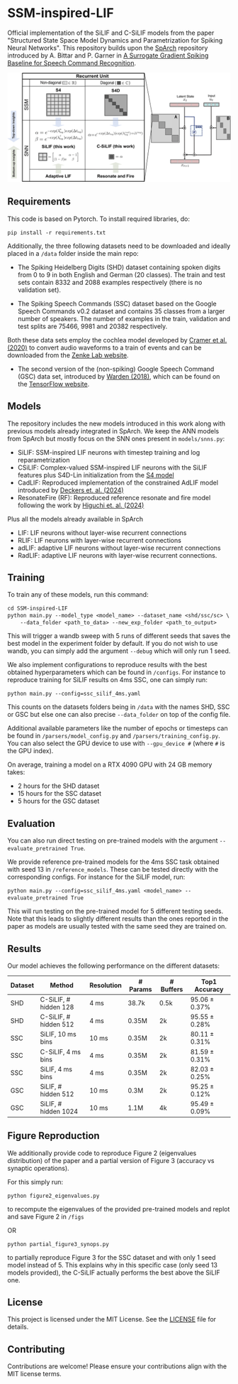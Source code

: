 <!--
Copyright (c) 2025 XXXX-1 XXXX-2 and XXXX-3 XXXX-4
This file is part of SSM-inspired-LIF, released under the MIT License.

Modified from: https://github.com/idiap/sparch
Original license: BSD 3-Clause (see third_party/sparch/LICENSE)

SPDX-FileCopyrightText: © 2022 Idiap Research Institute <contact@idiap.ch>
SPDX-FileContributor: Alexandre Bittar <abittar@idiap.ch>
SPDX-License-Identifier: BSD-3-Clause

This file was originally part of the sparch package.
--->

# SSM-inspired-LIF

Official implementation of the SiLIF and C-SiLIF models from the paper "Structured State Space Model Dynamics and Parametrization for Spiking Neural Networks". This repository builds upon the [SpArch](https://github.com/idiap/sparch.git) repository introduced by A. Bittar and P. Garner in [A Surrogate Gradient Spiking Baseline for Speech Command Recognition](https://doi.org/10.3389/fnins.2022.865897).

![Method](./figs/main_figure.png)


## Requirements

This code is based on Pytorch. To install required libraries, do:

```setup
pip install -r requirements.txt
```

Additionally, the three following datasets need to be downloaded and ideally placed in a `/data` folder inside the main repo:

- The Spiking Heidelberg Digits (SHD) dataset containing spoken digits from 0 to 9 in both English and German (20 classes). The train and test sets contain 8332 and 2088 examples respectively (there is no validation set).

- The Spiking Speech Commands (SSC) dataset based on the Google Speech Commands v0.2 dataset and contains 35 classes from a larger number of speakers. The number of examples in the train, validation and test splits are 75466, 9981 and 20382 respectively.

Both these data sets employ the cochlea model developed by [Cramer et al. (2020)](https://doi.org/10.1109/TNNLS.2020.3044364) to convert audio waveforms to a train of events and can be downloaded from the [Zenke Lab website](https://zenkelab.org/resources/spiking-heidelberg-datasets-shd/).

- The second version of the (non-spiking) Google Speech Command (GSC) data set, introduced by [Warden (2018)](https://arxiv.org/abs/1804.03209), which can be found on the [TensorFlow website](https://www.tensorflow.org/datasets/catalog/speech_commands).


## Models

The repository includes the new models introduced in this work along with previous models already integrated in SpArch. 
We keep the ANN models from SpArch but mostly focus on the SNN ones present in `models/snns.py`:

- SiLIF: SSM-inspired LIF neurons with timestep training and log reparametrization
- CSiLIF: Complex-valued SSM-inspired LIF neurons with the SiLIF features plus S4D-Lin initialization from the [S4 model](https://arxiv.org/abs/2111.00396)
- CadLIF: Reproduced implementation of the constrained AdLIF model introduced by [Deckers et. al. (2024)](https://www.frontiersin.org/journals/neuroscience/articles/10.3389/fnins.2024.1360300/full)
- ResonateFire (RF): Reproduced reference resonate and fire model following the work by [Higuchi et. al. (2024)](https://arxiv.org/abs/2402.14603) 

Plus all the models already available in SpArch
- LIF: LIF neurons without layer-wise recurrent connections
- RLIF: LIF neurons with layer-wise recurrent connections
- adLIF: adaptive LIF neurons without layer-wise recurrent connections
- RadLIF: adaptive LIF neurons with layer-wise recurrent connections.


## Training

To train any of these models, run this command:

```train
cd SSM-inspired-LIF
python main.py --model_type <model_name> --dataset_name <shd/ssc/sc> \
    --data_folder <path_to_data> --new_exp_folder <path_to_output>
```

This will trigger a wandb sweep with 5 runs of different seeds that saves the best model in the experiment folder by default.
If you do not wish to use wandb, you can simply add the argument `--debug` which will only run 1 seed.


We also implement configurations to reproduce results with the best obtained hyperparameters which can be found in `/configs`.
For instance to reproduce training for SiLIF results on 4ms SSC, one can simply run:

```train with config
python main.py --config=ssc_silif_4ms.yaml
```
This counts on the datasets folders being in `/data` with the names SHD, SSC or GSC but else one can also precise `--data_folder` on top of the config file.

Additional available parameters like the number of epochs or timesteps can be found in `/parsers/model_config.py` and `/parsers/training_config.py`.
You can also select the GPU device to use with `--gpu_device #` (where `#` is the GPU index).

On average, training a model on a RTX 4090 GPU with 24 GB memory takes:
- 2 hours for the SHD dataset
- 15 hours for the SSC dataset
- 5 hours for the GSC dataset

## Evaluation

You can also run direct testing on pre-trained models with the argument `--evaluate_pretrained True`.

We provide reference pre-trained models for the 4ms SSC task obtained with seed 13 in `/reference_models`.
These can be tested directly with the corresponding configs. For instance for the SiLIF model, run:

```eval
python main.py --config=ssc_silif_4ms.yaml <model_name> --evaluate_pretrained True
```

This will run testing on the pre-trained model for 5 different testing seeds. Note that this leads to slightly different results than the ones reported in the paper as models are usually tested with the same seed they are trained on.


## Results

Our model achieves the following performance on the different datasets:

| Dataset | Method                     | Resolution | # Params | # Buffers | Top1 Accuracy       |
|---------|----------------------------|------------|----------|-----------|---------------------|
| SHD     | C-SiLIF, # hidden 128      | 4 ms       | 38.7k    | 0.5k      | 95.06 ± 0.37%       |
| SHD     | C-SiLIF, # hidden 512      | 4 ms       | 0.35M    | 2k        | 95.55 ± 0.28%       |
| SSC     | SiLIF, 10 ms bins          | 10 ms      | 0.35M    | 2k        | 80.11 ± 0.31%       |
| SSC     | C-SiLIF, 4 ms bins         | 4 ms       | 0.35M    | 2k        | 81.59 ± 0.31%       |
| SSC     | SiLIF, 4 ms bins           | 4 ms       | 0.35M    | 2k        | 82.03 ± 0.25%       |
| GSC     | SiLIF, # hidden 512        | 10 ms      | 0.3M     | 2k        | 95.25 ± 0.12%       |
| GSC     | SiLIF, # hidden 1024       | 10 ms      | 1.1M     | 4k        | 95.49 ± 0.09%       |


## Figure Reproduction

We additionally provide code to reproduce Figure 2 (eigenvalues distribution) of the paper and a partial version of Figure 3 (accuracy vs synaptic operations).

For this simply run:

```figure2
python figure2_eigenvalues.py
```
to recompute the eigenvalues of the provided pre-trained models and replot and save Figure 2 in `/figs`

OR

```figure3
python partial_figure3_synops.py
```

to partially reproduce Figure 3 for the SSC dataset and with only 1 seed model instead of 5. This explains why in this specific case (only seed 13 models provided), the C-SiLIF actually performs the best above the SiLIF one.

## License

This project is licensed under the MIT License. See the [LICENSE](./LICENSES/LICENSE) file for details.

## Contributing

Contributions are welcome! 
Please ensure your contributions align with the MIT license terms.